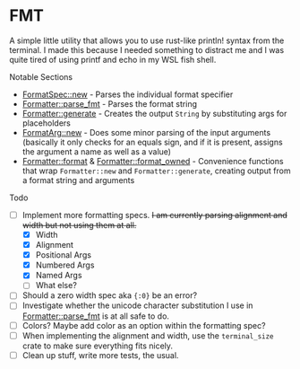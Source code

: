 # FMT

A simple little utility that allows you to use rust-like println! syntax from the terminal. I made this because I needed something to distract me and I was quite tired of using printf and echo in my WSL fish shell.

Notable Sections
- [FormatSpec::new](./src/fmt/spec.rs:80) - Parses the individual format specifier
- [Formatter::parse_fmt](./src/fmt/mod.rs:93) - Parses the format string
- [Formatter::generate](./src/fmt/mod.rs:53) - Creates the output `String` by substituting args for placeholders
- [FormatArg::new](./src/fmt/arg.rs:15) - Does some minor parsing of the input arguments (basically it only checks for an equals sign, and if it is present, assigns the argument a name as well as a value)
- [Formatter::format](./src/fmt/mod.rs) & [Formatter::format_owned](./src/fmt/mod.rs) - Convenience functions that wrap `Formatter::new` and `Formatter::generate`, creating output from a format string and arguments

Todo
- [ ] Implement more formatting specs. ~~I am currently parsing alignment and width but not using them at all.~~
    - [x] Width
    - [x] Alignment
    - [x] Positional Args
    - [x] Numbered Args
    - [x] Named Args
    - [ ] What else?
- [ ] Should a zero width spec aka `{:0}` be an error?
- [ ] Investigate whether the unicode character substitution I use in [Formatter::parse_fmt](./src/fmt/mod.rs:89) is at all safe to do.
- [ ] Colors? Maybe add color as an option within the formatting spec?
- [ ] When implementing the alignment and width, use the `terminal_size` crate to make sure everything fits nicely.
- [ ] Clean up stuff, write more tests, the usual.